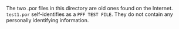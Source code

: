 The two .por files in this directory are old ones found on the
Internet.  `test1.por` self-identifies as a `PFF TEST FILE`.  They do
not contain any personally identifying information.
